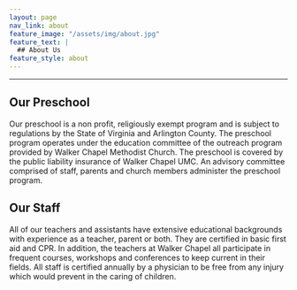 ```yaml
---
layout: page
nav_link: about
feature_image: "/assets/img/about.jpg"
feature_text: |
  ## About Us
feature_style: about
---
```


---

## Our Preschool

Our preschool is a non profit, religiously exempt program and is subject to regulations by the State of Virginia and Arlington County.  The preschool program operates under the education committee of the outreach program provided by Walker Chapel Methodist Church.  The preschool is covered by the public liability insurance of Walker Chapel UMC.  An advisory committee comprised of staff, parents and church members administer the preschool program.

## Our Staff

All of our teachers and assistants have extensive educational backgrounds with experience as a teacher, parent or both.  They are certified in basic first aid and CPR.  In addition, the teachers at Walker Chapel all participate in frequent courses, workshops and conferences to keep current in their fields.  All staff is certified annually by a physician to be free from any injury which would prevent in the caring of children.
